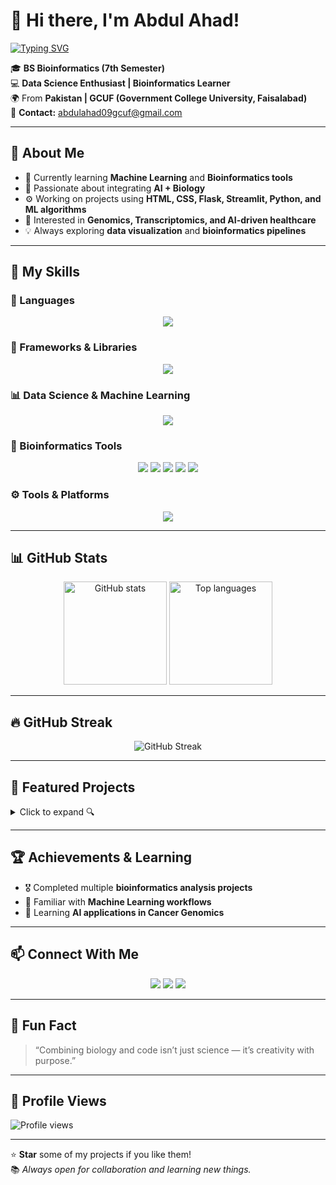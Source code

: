 # 👋 Hi there, I'm Abdul Ahad!

[![Typing SVG](https://readme-typing-svg.herokuapp.com?size=28&color=00FFFF&center=true&vCenter=true&width=600&lines=Hi+I'm+Abdul+Ahad;Bioinformatics+Student;Data+Science+%26+ML+Enthusiast;AI+in+Bioinformatics)](https://git.io/typing-svg)

🎓 **BS Bioinformatics (7th Semester)**  
💻 **Data Science Enthusiast | Bioinformatics Learner**  
🌍 From **Pakistan | GCUF (Government College University, Faisalabad)**  
📧 **Contact:** abdulahad09gcuf@gmail.com  

---

## 🚀 About Me

- 🌱 Currently learning **Machine Learning** and **Bioinformatics tools**
- 🧬 Passionate about integrating **AI + Biology**
- ⚙️ Working on projects using **HTML, CSS, Flask, Streamlit, Python, and ML algorithms**
- 🧠 Interested in **Genomics, Transcriptomics, and AI-driven healthcare**
- 💡 Always exploring **data visualization** and **bioinformatics pipelines**

---

## 🧩 My Skills

### 🧠 Languages
<p align="center">
  <img src="https://skillicons.dev/icons?i=python,cpp,html,css,js" />
</p>

### 🧰 Frameworks & Libraries
<p align="center">
  <img src="https://skillicons.dev/icons?i=flask,streamlit,react,bootstrap,tailwind" />
</p>

### 📊 Data Science & Machine Learning
<p align="center">
  <img src="https://skillicons.dev/icons?i=pandas,numpy,matplotlib,sklearn,tensorflow,jupyter" />
</p>

### 🧬 Bioinformatics Tools
<p align="center">
  <img src="https://img.shields.io/badge/Biopython-3776AB?style=for-the-badge&logo=python&logoColor=white" />
  <img src="https://img.shields.io/badge/SRA%20Toolkit-009688?style=for-the-badge" />
  <img src="https://img.shields.io/badge/NCBI%20BLAST-4B8BBE?style=for-the-badge" />
  <img src="https://img.shields.io/badge/FASTQ%20%2F%20FASTA-795548?style=for-the-badge" />
  <img src="https://img.shields.io/badge/RStudio-75AADB?style=for-the-badge&logo=rstudio&logoColor=white" />
</p>

### ⚙️ Tools & Platforms
<p align="center">
  <img src="https://skillicons.dev/icons?i=git,github,vscode,linux,anaconda" />
</p>

---

## 📊 GitHub Stats

<p align="center">
  <img src="https://github-readme-stats.vercel.app/api?username=abdulahad09gcuf-hash&show_icons=true&theme=tokyonight" alt="GitHub stats" height="165"/>
  <img src="https://github-readme-stats.vercel.app/api/top-langs/?username=abdulahad09gcuf-hash&layout=compact&theme=tokyonight" alt="Top languages" height="165"/>
</p>

---

## 🔥 GitHub Streak

<p align="center">
  <img src="https://streak-stats.demolab.com?user=abdulahad09gcuf-hash&theme=tokyonight&hide_border=true" alt="GitHub Streak"/>
</p>

---

## 🧠 Featured Projects

<details>
<summary>Click to expand 🔍</summary>

- 🔹 [**DNA Sequence Classifier**](#) — Machine Learning model to classify DNA sequences  
- 🔹 [**Punjab Commodity Dashboard**](#) — Interactive data visualization using Streamlit + Plotly  
- 🔹 [**Gene Expression Models Review**](#) — Research-based bioinformatics analysis project  

</details>

---

## 🏆 Achievements & Learning

- 🎖️ Completed multiple **bioinformatics analysis projects**
- 📜 Familiar with **Machine Learning workflows**
- 🧬 Learning **AI applications in Cancer Genomics**

---

## 📫 Connect With Me

<p align="center">
  <a href="https://github.com/abdulahad09gcuf-hash"><img src="https://img.shields.io/badge/GitHub-%2312100E.svg?style=for-the-badge&logo=github&logoColor=white"/></a>
  <a href="mailto:abdulahad09gcuf@gmail.com"><img src="https://img.shields.io/badge/Gmail-D14836.svg?style=for-the-badge&logo=gmail&logoColor=white"/></a>
  <a href="https://www.linkedin.com/in/abdul-ahad-14812b260/"><img src="https://img.shields.io/badge/LinkedIn-%230077B5.svg?style=for-the-badge&logo=linkedin&logoColor=white"/></a>
</p>

---

## 🧩 Fun Fact
> “Combining biology and code isn’t just science — it’s creativity with purpose.”

---

## 👀 Profile Views
![Profile views](https://komarev.com/ghpvc/?username=abdulahad09gcuf-hash&label=Profile%20Views&color=0e75b6&style=flat)

---

⭐ **Star** some of my projects if you like them!  
📚 *Always open for collaboration and learning new things.*
